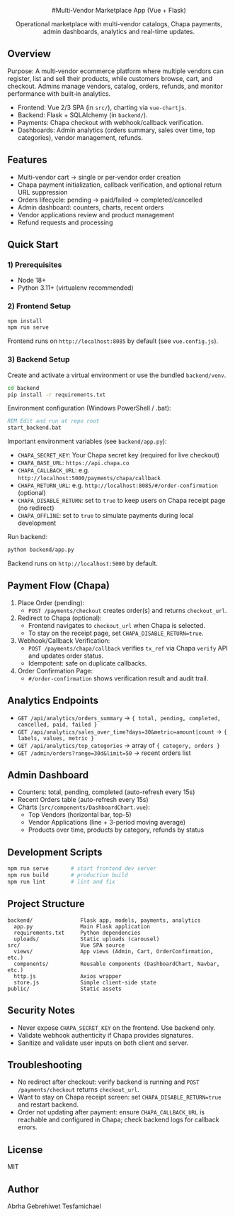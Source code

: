 <div align="center">

#Multi-Vendor Marketplace App (Vue + Flask)

Operational marketplace with multi-vendor catalogs, Chapa payments, admin dashboards, analytics and real-time updates.

</div>

## Overview

Purpose: A multi‑vendor ecommerce platform where multiple vendors can register, list and sell their products, while customers browse, cart, and checkout. Admins manage vendors, catalog, orders, refunds, and monitor performance with built‑in analytics.

- Frontend: Vue 2/3 SPA (in `src/`), charting via `vue-chartjs`.
- Backend: Flask + SQLAlchemy (in `backend/`).
- Payments: Chapa checkout with webhook/callback verification.
- Dashboards: Admin analytics (orders summary, sales over time, top categories), vendor management, refunds.

## Features

- Multi-vendor cart → single or per‑vendor order creation
- Chapa payment initialization, callback verification, and optional return URL suppression
- Orders lifecycle: pending → paid/failed → completed/cancelled
- Admin dashboard: counters, charts, recent orders
- Vendor applications review and product management
- Refund requests and processing

## Quick Start

### 1) Prerequisites

- Node 18+
- Python 3.11+ (virtualenv recommended)

### 2) Frontend Setup

```bash
npm install
npm run serve
```

Frontend runs on `http://localhost:8085` by default (see `vue.config.js`).

### 3) Backend Setup

Create and activate a virtual environment or use the bundled `backend/venv`.

```bash
cd backend
pip install -r requirements.txt
```

Environment configuration (Windows PowerShell / .bat):

```bat
REM Edit and run at repo root
start_backend.bat
```

Important environment variables (see `backend/app.py`):

- `CHAPA_SECRET_KEY`: Your Chapa secret key (required for live checkout)
- `CHAPA_BASE_URL`: `https://api.chapa.co`
- `CHAPA_CALLBACK_URL`: e.g. `http://localhost:5000/payments/chapa/callback`
- `CHAPA_RETURN_URL`: e.g. `http://localhost:8085/#/order-confirmation` (optional)
- `CHAPA_DISABLE_RETURN`: set to `true` to keep users on Chapa receipt page (no redirect)
- `CHAPA_OFFLINE`: set to `true` to simulate payments during local development

Run backend:

```bash
python backend/app.py
```

Backend runs on `http://localhost:5000` by default.

## Payment Flow (Chapa)

1. Place Order (pending):
   - `POST /payments/checkout` creates order(s) and returns `checkout_url`.
2. Redirect to Chapa (optional):
   - Frontend navigates to `checkout_url` when Chapa is selected.
   - To stay on the receipt page, set `CHAPA_DISABLE_RETURN=true`.
3. Webhook/Callback Verification:
   - `POST /payments/chapa/callback` verifies `tx_ref` via Chapa `verify` API and updates order status.
   - Idempotent: safe on duplicate callbacks.
4. Order Confirmation Page:
   - `#/order-confirmation` shows verification result and audit trail.

## Analytics Endpoints

- `GET /api/analytics/orders_summary` → `{ total, pending, completed, cancelled, paid, failed }`
- `GET /api/analytics/sales_over_time?days=30&metric=amount|count` → `{ labels, values, metric }`
- `GET /api/analytics/top_categories` → array of `{ category, orders }`
- `GET /admin/orders?range=30d&limit=50` → recent orders list

## Admin Dashboard

- Counters: total, pending, completed (auto-refresh every 15s)
- Recent Orders table (auto-refresh every 15s)
- Charts (`src/components/DashboardChart.vue`):
  - Top Vendors (horizontal bar, top-5)
  - Vendor Applications (line + 3-period moving average)
  - Products over time, products by category, refunds by status

## Development Scripts

```bash
npm run serve       # start frontend dev server
npm run build       # production build
npm run lint        # lint and fix
```

## Project Structure

```
backend/               Flask app, models, payments, analytics
  app.py               Main Flask application
  requirements.txt     Python dependencies
  uploads/             Static uploads (carousel)
src/                   Vue SPA source
  views/               App views (Admin, Cart, OrderConfirmation, etc.)
  components/          Reusable components (DashboardChart, Navbar, etc.)
  http.js              Axios wrapper
  store.js             Simple client-side state
public/                Static assets
```

## Security Notes

- Never expose `CHAPA_SECRET_KEY` on the frontend. Use backend only.
- Validate webhook authenticity if Chapa provides signatures.
- Sanitize and validate user inputs on both client and server.

## Troubleshooting

- No redirect after checkout: verify backend is running and `POST /payments/checkout` returns `checkout_url`.
- Want to stay on Chapa receipt screen: set `CHAPA_DISABLE_RETURN=true` and restart backend.
- Order not updating after payment: ensure `CHAPA_CALLBACK_URL` is reachable and configured in Chapa; check backend logs for callback errors.

## License

MIT

## Author

Abrha Gebrehiwet Tesfamichael

